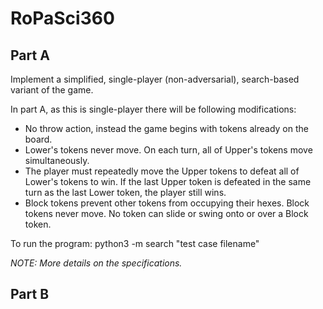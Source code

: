 # RoPaSci360

## Part A
Implement a simplified, single-player (non-adversarial), search-based variant of the game.

In part A, as this is single-player there will be following modifications:
* No throw action, instead the game begins with tokens already on the board.
* Lower's tokens never move. On each turn, all of Upper's tokens move simultaneously.
* The player must repeatedly move the Upper tokens to defeat all of Lower's tokens to win. If the last Upper token is defeated in the same turn as the last Lower token, the player still wins.
* Block tokens prevent other tokens from occupying their hexes. Block tokens never move. No token can slide or swing onto or over a Block token.

To run the program: python3 -m search "test case filename"

*NOTE: More details on the specifications.*

## Part B

